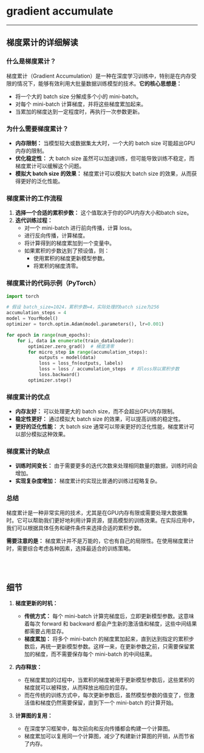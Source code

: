 # gradient accumulate

---

## 梯度累计的详细解读

### 什么是梯度累计？

梯度累计（Gradient Accumulation）是一种在深度学习训练中，特别是在内存受限的情况下，能够有效利用大批量数据训练模型的技术。**它的核心思想是：** 
* 将一个大的 batch size 分解成多个小的 mini-batch。
* 对每个 mini-batch 计算梯度，并将这些梯度累加起来。
* 当累加的梯度达到一定程度时，再执行一次参数更新。

### 为什么需要梯度累计？

* **内存限制：** 当模型较大或数据集太大时，一个大的 batch size 可能超出GPU内存的限制。
* **优化稳定性：** 大 batch size 虽然可以加速训练，但可能导致训练不稳定，而梯度累计可以缓解这个问题。
* **模拟大 batch size 的效果：** 梯度累计可以模拟大 batch size 的效果，从而获得更好的泛化性能。

### 梯度累计的工作流程

1. **选择一个合适的累积步数：** 这个值取决于你的GPU内存大小和batch size。
2. **迭代训练过程：**
   * 对一个 mini-batch 进行前向传播，计算 loss。
   * 进行反向传播，计算梯度。
   * 将计算得到的梯度累加到一个变量中。
   * 如果累积的步数达到了预设值，则：
     * 使用累积的梯度更新模型参数。
     * 将累积的梯度清零。

### 梯度累计的代码示例（PyTorch）

```python
import torch

# 假设 batch_size=1024，累积步数=4，实际处理的batch size为256
accumulation_steps = 4
model = YourModel()
optimizer = torch.optim.Adam(model.parameters(), lr=0.001)

for epoch in range(num_epochs):
    for i, data in enumerate(train_dataloader):
        optimizer.zero_grad()  # 梯度清零
        for micro_step in range(accumulation_steps):
            outputs = model(data)
            loss = loss_fn(outputs, labels)
            loss = loss / accumulation_steps  # 将loss除以累积步数
            loss.backward()
        optimizer.step()
```

### 梯度累计的优点

* **内存友好：** 可以处理更大的 batch size，而不会超出GPU内存限制。
* **稳定性更好：** 通过模拟大 batch size 的效果，可以提高训练的稳定性。
* **更好的泛化性能：** 大 batch size 通常可以带来更好的泛化性能，梯度累计可以部分模拟这种效果。

### 梯度累计的缺点

* **训练时间变长：** 由于需要更多的迭代次数来处理相同数量的数据，训练时间会增加。
* **实现复杂度增加：** 梯度累计的实现比普通的训练过程略复杂。

### 总结

梯度累计是一种非常实用的技术，尤其是在GPU内存有限或需要处理大数据集时。它可以帮助我们更好地利用计算资源，提高模型的训练效果。在实际应用中，我们可以根据具体任务和硬件条件来选择合适的累积步数。

**需要注意的是：** 梯度累计并不是万能的，它也有自己的局限性。在使用梯度累计时，需要综合考虑各种因素，选择最适合的训练策略。


<br>
<br>

## 细节

1. **梯度更新的时机：**
   * **传统方式：** 每个 mini-batch 计算完梯度后，立即更新模型参数。这意味着每次 forward 和 backward 都会产生新的激活值和梯度，这些中间结果都需要占用显存。
   * **梯度累加：** 将多个 mini-batch 的梯度累加起来，直到达到指定的累积步数后，再统一更新模型参数。这样一来，在更新参数之前，只需要保留累加的梯度，而不需要保存每个 mini-batch 的中间结果。

2. **内存释放：**
   * 在梯度累加的过程中，当累积的梯度被用于更新模型参数后，这些累积的梯度就可以被释放，从而释放出相应的显存。
   * 而在传统的训练方式中，每次更新参数后，虽然模型参数的值变了，但激活值和梯度仍然需要保留，直到下一个 mini-batch 的计算开始。

3. **计算图的复用：**
   * 在深度学习框架中，每次前向和反向传播都会构建一个计算图。
   * 梯度累加可以复用同一个计算图，减少了构建新计算图的开销，从而节省了内存。
